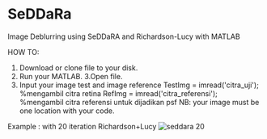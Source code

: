 # SeDDaRa
Image Deblurring using SeDDaRA and Richardson-Lucy with MATLAB


HOW TO:
1. Download or clone file to your disk.
2. Run your MATLAB.
3.Open file. 
4. Input your image test and image reference
 TestImg = imread('citra_uji'); %mengambil citra retina
RefImg = imread('citra_referensi'); %mengambil citra referensi untuk dijadikan psf
NB: your image must be one location with your code.

Example : with 20 iteration Richardson+Lucy
![seddara 20](https://user-images.githubusercontent.com/18458955/35786301-e983eac4-0a58-11e8-8516-9bded527b0cc.jpg)
